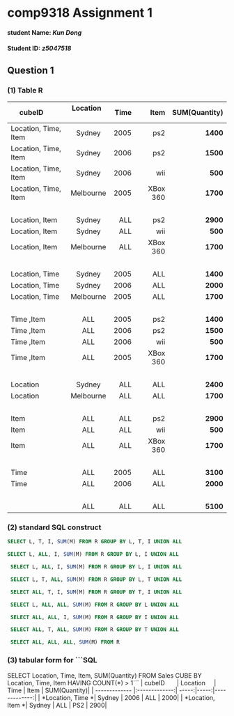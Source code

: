 # comp9318 Assignment 1
#### student Name: *Kun Dong*
#### Student ID: *z5047518*

## Question 1
### (1) Table R

| cubeID        | Location      | Time  | Item | SUM(Quantity)|
| ------------- |:-------------:| -----:|-----:|-------------:|
| Location, Time, Item| Sydney | 2005| ps2| **1400**|
| Location, Time, Item| Sydney | 2006| ps2| **1500**|
| Location, Time, Item| Sydney | 2006| wii| **500**|
| Location, Time, Item| Melbourne | 2005| XBox 360| **1700**|
|  |  |  | | |
| Location, Item | Sydney | ALL| ps2| **2900**|
| Location, Item | Sydney | ALL| wii| **500**|
| Location, Item | Melbourne | ALL|  XBox 360| **1700**|
|  |  |  | | |
| Location, Time | Sydney | 2005| ALL| **1400**|
| Location, Time | Sydney | 2006| ALL| **2000**|
| Location, Time | Melbourne | 2005| ALL| **1700**|
|  |  |  | | |
| Time ,Item | ALL | 2005| ps2| **1400**|
| Time ,Item | ALL | 2006| ps2| **1500**|
| Time ,Item | ALL | 2006| wii| **500**|
| Time ,Item | ALL | 2005| XBox 360| **1700**|
|  |  |  | | |
| Location | Sydney | ALL| ALL| **2400**|
| Location | Melbourne | ALL| ALL| **1700**|
|  |  |  | | |
| Item | ALL | ALL| ps2| **2900**|
| Item | ALL | ALL| wii|  **500**|
| Item | ALL | ALL| XBox 360| **1700**|
|  |  |  | | |
| Time | ALL | 2005 | ALL| **3100**|
| Time | ALL | 2006 | ALL| **2000**|
|  |  |  | | |  
|  | ALL | ALL | ALL| **5100**|

### (2) standard SQL construct
```SQL
SELECT L, T, I, SUM(M) FROM R GROUP BY L, T, I UNION ALL
```
```SQL
SELECT L, ALL, I, SUM(M) FROM R GROUP BY L, I UNION ALL
```
```SQL
 SELECT L, ALL, I, SUM(M) FROM R GROUP BY L, I UNION ALL
```
```SQL
 SELECT L, T, ALL, SUM(M) FROM R GROUP BY L, T UNION ALL
 ```
```SQL
 SELECT ALL, T, I, SUM(M) FROM R GROUP BY T, I UNION ALL
 ```
```SQL
 SELECT L, ALL, ALL, SUM(M) FROM R GROUP BY L UNION ALL
 ```
```SQL
 SELECT ALL, ALL, I, SUM(M) FROM R GROUP BY I UNION ALL
 ```
```SQL
 SELECT ALL, T, ALL, SUM(M) FROM R GROUP BY T UNION ALL
 ```
```SQL
 SELECT ALL, ALL, ALL, SUM(M) FROM R
 ```
### (3) tabular form for ```SQL
SELECT Location, Time, Item, SUM(Quantity) FROM Sales CUBE BY Location, Time, Item HAVING COUNT(*) > 1```
| cubeID        | Location      | Time  | Item | SUM(Quantity)|
| ------------- |:-------------:| -----:|-----:|-------------:|
| *Location, Time *| Sydney  | 2006 | ALL | 2000|
| *Location, Item *| Sydney  | ALL | PS2 | 2900|


